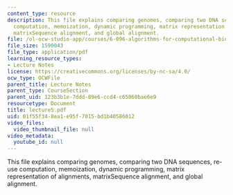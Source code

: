 ```yaml
---
content_type: resource
description: This file explains comparing genomes, comparing two DNA sequences, re-use
  computation, memoization, dynamic programming, matrix representation of alignments,
  matrixSequence alignment, and global alignment.
file: /ol-ocw-studio-app/courses/6-096-algorithms-for-computational-biology-spring-2005/01f55f348ea1e95f7015bd1b40586012_lecture5.pdf
file_size: 1590043
file_type: application/pdf
learning_resource_types:
- Lecture Notes
license: https://creativecommons.org/licenses/by-nc-sa/4.0/
ocw_type: OCWFile
parent_title: Lecture Notes
parent_type: CourseSection
parent_uid: 123b3b1e-7ddd-89e6-ccd4-c65060bae6e9
resourcetype: Document
title: lecture5.pdf
uid: 01f55f34-8ea1-e95f-7015-bd1b40586012
video_files:
  video_thumbnail_file: null
video_metadata:
  youtube_id: null
---
```

This file explains comparing genomes, comparing two DNA sequences, re-use computation, memoization, dynamic programming, matrix representation of alignments, matrixSequence alignment, and global alignment.